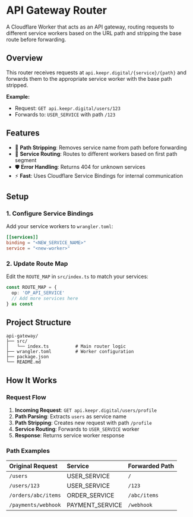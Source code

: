 # API Gateway Router

A Cloudflare Worker that acts as an API gateway, routing requests to different service workers based on the URL path and stripping the base route before forwarding.

## Overview

This router receives requests at `api.keepr.digital/{service}/{path}` and forwards them to the appropriate service worker with the base path stripped.

**Example:**

- Request: `GET api.keepr.digital/users/123`
- Forwards to: `USER_SERVICE` with path `/123`

## Features

- 🚀 **Path Stripping**: Removes service name from path before forwarding
- 🔀 **Service Routing**: Routes to different workers based on first path segment
- 🛡️ **Error Handling**: Returns 404 for unknown services
- ⚡ **Fast**: Uses Cloudflare Service Bindings for internal communication

## Setup

### 1. Configure Service Bindings

Add your service workers to `wrangler.toml`:

```toml
[[services]]
binding = "<NEW_SERVICE_NAME>"
service = "<new-worker>"
```

### 2. Update Route Map

Edit the `ROUTE_MAP` in `src/index.ts` to match your services:

```typescript
const ROUTE_MAP = {
  op: 'OP_API_SERVICE'
  // Add more services here
} as const
```

## Project Structure

```
api-gateway/
├── src/
│   └── index.ts          # Main router logic
├── wrangler.toml         # Worker configuration
├── package.json
└── README.md
```

## How It Works

### Request Flow

1. **Incoming Request**: `GET api.keepr.digital/users/profile`
2. **Path Parsing**: Extracts `users` as service name
3. **Path Stripping**: Creates new request with path `/profile`
4. **Service Routing**: Forwards to `USER_SERVICE` worker
5. **Response**: Returns service worker response

### Path Examples

| Original Request    | Service         | Forwarded Path |
| :------------------ | :-------------- | :------------- |
| `/users`            | USER_SERVICE    | `/`            |
| `/users/123`        | USER_SERVICE    | `/123`         |
| `/orders/abc/items` | ORDER_SERVICE   | `/abc/items`   |
| `/payments/webhook` | PAYMENT_SERVICE | `/webhook`     |
